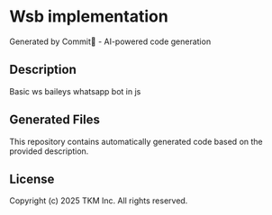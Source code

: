 # Wsb implementation

Generated by Commit🚀 - AI-powered code generation

## Description
Basic ws baileys whatsapp bot in js

## Generated Files
This repository contains automatically generated code based on the provided description.

## License
Copyright (c) 2025 TKM Inc. All rights reserved.
